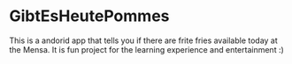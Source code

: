 # GibtEsHeutePommes
This is a andorid app that tells you if there are frite fries available today at the Mensa. It is fun project for the learning experience and entertainment :)
